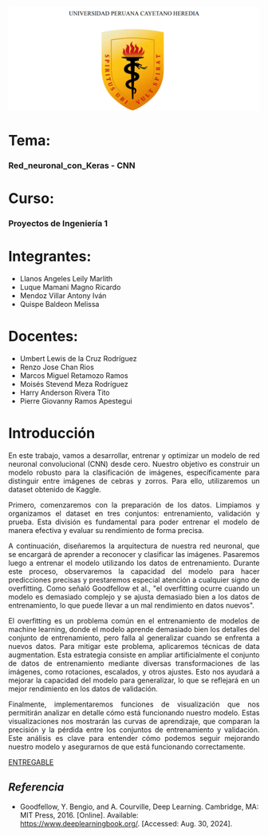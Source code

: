 <img src="https://github.com/Magno-Luque/PI1/blob/main/PI1/Entregables/Entregable_1/image.png" alt="alt text" width="800">

# Tema:
### Red_neuronal_con_Keras - CNN

# **Curso:**
### Proyectos de Ingeniería 1

# **Integrantes:**
- Llanos Angeles Leily Marlith
- Luque Mamani Magno Ricardo
- Mendoz Villar Antony Iván
- Quispe Baldeon Melissa

# **Docentes:**
- Umbert Lewis de la Cruz Rodríguez
- Renzo Jose Chan Rios
- Marcos Miguel Retamozo Ramos
- Moisés Stevend Meza Rodríguez
- Harry Anderson Rivera Tito
- Pierre Giovanny Ramos Apestegui

# **Introducción**
<p align="justify">
En este trabajo, vamos a desarrollar, entrenar y optimizar un modelo de red neuronal convolucional (CNN) desde cero. Nuestro objetivo es construir un modelo robusto para la clasificación de imágenes, específicamente para distinguir entre imágenes de cebras y zorros. Para ello, utilizaremos un dataset obtenido de Kaggle. </p>

<p align="justify">
Primero, comenzaremos con la preparación de los datos. Limpiamos y organizamos el dataset en tres conjuntos: entrenamiento, validación y prueba. Esta división es fundamental para poder entrenar el modelo de manera efectiva y evaluar su rendimiento de forma precisa.</p>

<p align="justify">
A continuación, diseñaremos la arquitectura de nuestra red neuronal, que se encargará de aprender a reconocer y clasificar las imágenes. Pasaremos luego a entrenar el modelo utilizando los datos de entrenamiento. Durante este proceso, observaremos la capacidad del modelo para hacer predicciones precisas y prestaremos especial atención a cualquier signo de overfitting. Como señaló Goodfellow et al., "el overfitting ocurre cuando un modelo es demasiado complejo y se ajusta demasiado bien a los datos de entrenamiento, lo que puede llevar a un mal rendimiento en datos nuevos". </p>

<p align="justify">
El overfitting es un problema común en el entrenamiento de modelos de machine learning, donde el modelo aprende demasiado bien los detalles del conjunto de entrenamiento, pero falla al generalizar cuando se enfrenta a nuevos datos. Para mitigar este problema, aplicaremos técnicas de data augmentation. Esta estrategia consiste en ampliar artificialmente el conjunto de datos de entrenamiento mediante diversas transformaciones de las imágenes, como rotaciones, escalados, y otros ajustes. Esto nos ayudará a mejorar la capacidad del modelo para generalizar, lo que se reflejará en un mejor rendimiento en los datos de validación.</p>

<p align="justify">
Finalmente, implementaremos funciones de visualización que nos permitirán analizar en detalle cómo está funcionando nuestro modelo. Estas visualizaciones nos mostrarán las curvas de aprendizaje, que comparan la precisión y la pérdida entre los conjuntos de entrenamiento y validación. Este análisis es clave para entender cómo podemos seguir mejorando nuestro modelo y asegurarnos de que está funcionando correctamente.</p>

[ENTREGABLE](https://github.com/Magno-Luque/PI1/blob/main/PI1/Entregables/Entregable_2/CNN_cebras_y_zorros_(grupal)/Entregable_2.ipynb)

## *Referencia*

-  Goodfellow, Y. Bengio, and A. Courville, Deep Learning. Cambridge, MA: MIT Press, 2016. [Online]. Available: https://www.deeplearningbook.org/. [Accessed: Aug. 30, 2024].
